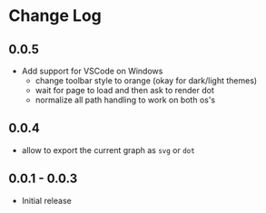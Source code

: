 # Change Log

## 0.0.5
- Add support for VSCode on Windows
  - change toolbar style to orange (okay for dark/light themes)
  - wait for page to load and then ask to render dot
  - normalize all path handling to work on both os's

## 0.0.4
- allow to export the current graph as `svg` or `dot`

## 0.0.1 - 0.0.3
- Initial release